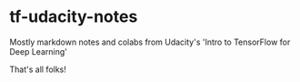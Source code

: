 # tf-udacity-notes
Mostly markdown notes and colabs from Udacity's 'Intro to TensorFlow for Deep Learning'

That's all folks!
